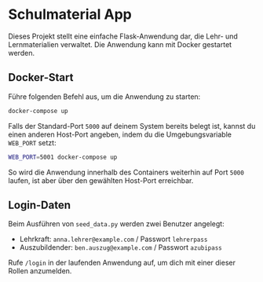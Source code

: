 # Schulmaterial App

Dieses Projekt stellt eine einfache Flask-Anwendung dar, die Lehr- und Lernmaterialien verwaltet. Die Anwendung kann mit Docker gestartet werden.

## Docker-Start

Führe folgenden Befehl aus, um die Anwendung zu starten:

```bash
docker-compose up
```

Falls der Standard-Port `5000` auf deinem System bereits belegt ist, kannst du einen anderen Host-Port angeben, indem du die Umgebungsvariable `WEB_PORT` setzt:

```bash
WEB_PORT=5001 docker-compose up
```

So wird die Anwendung innerhalb des Containers weiterhin auf Port `5000` laufen, ist aber über den gewählten Host-Port erreichbar.

## Login-Daten

Beim Ausführen von `seed_data.py` werden zwei Benutzer angelegt:

- Lehrkraft: `anna.lehrer@example.com` / Passwort `lehrerpass`
- Auszubildender: `ben.auszug@example.com` / Passwort `azubipass`

Rufe `/login` in der laufenden Anwendung auf, um dich mit einer dieser Rollen anzumelden.
